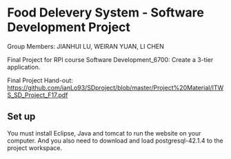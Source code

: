# Food Delevery System - Software Development Project

Group Members: JIANHUI LU, WEIRAN YUAN, LI CHEN

Final Project for RPI course Software Development_6700: Create a 3-tier application. 

Final Project Hand-out: https://github.com/ianLo93/SDproject/blob/master/Project%20Material/ITWS_SD_Project_F17.pdf

## Set up

You must install Eclipse, Java and tomcat to run the website on your computer. And you also need to download and load 
postgresql-42.1.4 to the project workspace.
